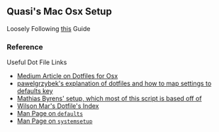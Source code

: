 ## Quasi's Mac Osx Setup

Loosely Following [this](https://sourabhbajaj.com/mac-setup/) Guide


### Reference
Useful Dot File Links
* [Medium Article on Dotfiles for Osx](https://medium.com/@webprolific/getting-started-with-dotfiles-43c3602fd789/ )
* [pawelgrzybek's explanation of dotfiles and how to map settings to defaults key](https://pawelgrzybek.com/change-macos-user-preferences-via-command-line/ )
* [Mathias Byrens' setup, which most of this script is based off of](https://github.com/mathiasbynens/dotfiles/blob/main/.macos)
* [Wilson Mar's Dotfile's Index](https://wilsonmar.github.io/dotfiles/)
* [Man Page on `defaults`](https://ss64.com/osx/defaults.html)
* [Man Page on `systemsetup`](https://ss64.com/osx/systemsetup.html)
